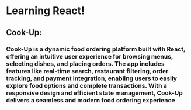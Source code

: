 # Learning React!
## Cook-Up: 
### Cook-Up is a dynamic food ordering platform built with React, offering an intuitive user experience for browsing menus, selecting dishes, and placing orders. The app includes features like real-time search, restaurant filtering, order tracking, and payment integration, enabling users to easily explore food options and complete transactions. With a responsive design and efficient state management, Cook-Up delivers a seamless and modern food ordering experience

